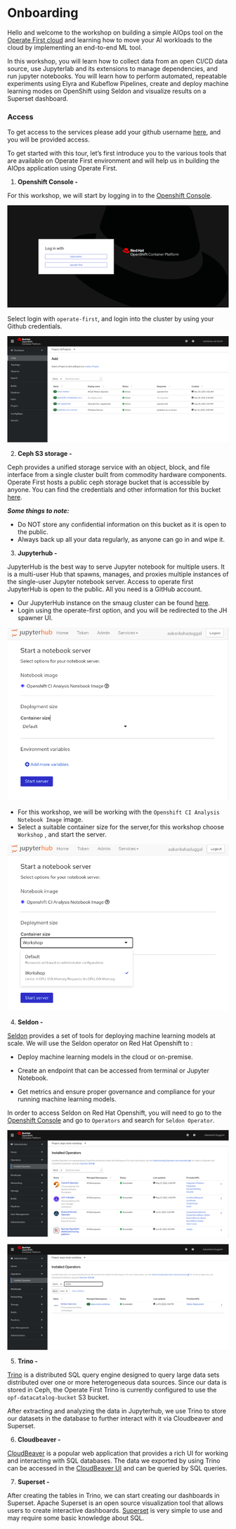 # Onboarding

Hello and welcome to the workshop on building a simple AIOps tool on the [Operate First cloud](https://www.operate-first.cloud/) and learning how to move your AI workloads to the cloud by implementing an end-to-end ML tool.

In this workshop, you will learn how to collect data from an open CI/CD data source, use Jupyterlab and its extensions to manage dependencies, and run jupyter notebooks. You will learn how to perform automated, repeatable experiments using Elyra and Kubeflow Pipelines, create and deploy machine learning modes on OpenShift using Seldon and visualize results on a Superset dashboard.

### Access

To get access to the services please add your github username [here](https://docs.google.com/spreadsheets/d/1j-i0O-sbk6WWZpWsMl9uSpUjaeQ5LXEY44iNp-vk2eA/edit?usp=sharing), and you will be provided access.


To get started with this tour, let’s first introduce you to the various tools that are available on Operate First environment and will help us in building the AIOps application using Operate First.

1. **Openshift Console -**

For this workshop, we will start by logging in to the [Openshift Console](https://console-openshift-console.apps.smaug.na.operate-first.cloud/k8s/ns/aiops-tools-workshop/routes).

![Cluster Login Page](../assets/images/cluster1.png)

Select login with `operate-first`, and login into the cluster by using your Github credentials.

![Console Starting Page](../assets/images/console_starting_page.png)

2. **Ceph S3 storage -**

Ceph provides a unified storage service with an object, block, and file interface from a single cluster built from commodity hardware components. Operate First hosts a public ceph storage bucket that is accessible by anyone. You can find the credentials and other information for this bucket [here](https://etherpad.opendev.org/p/workshop_scale_2022).

**_Some things to note:_**

* Do NOT store any confidential information on this bucket as it is open to the public.
* Always back up all your data regularly, as anyone can go in and wipe it.


3. **Jupyterhub -**

JupyterHub is the best way to serve Jupyter notebook for multiple users. It is a multi-user Hub that spawns, manages, and proxies multiple instances of the single-user Jupyter notebook server. Access to operate first JupyterHub is open to the public. All you need is a GitHub account.

* Our JupyterHub instance on the smaug cluster can be found [here](https://jupyterhub-aiops-tools-workshop.apps.smaug.na.operate-first.cloud/).
* Login using the operate-first option, and you will be redirected to the JH spawner UI.

![JH Landing Page](../assets/images/jh-workshop.png)

* For this workshop, we will be working with the `Openshift CI Analysis Notebook Image` image.
* Select a suitable container size for the server,for this workshop choose `Workshop` , and start the server.

![JH Container Size](../assets/images/jh-container-size.png)

4. **Seldon -**

[Seldon](https://docs.seldon.io/projects/seldon-core/en/latest/wrappers/s2i.html) provides a set of tools for deploying machine learning models at scale. We will use the Seldon operator on Red Hat Openshift to :

- Deploy machine learning models in the cloud or on-premise.

- Create an endpoint that can be accessed from terminal or Jupyter Notebook.

- Get metrics and ensure proper governance and compliance for your running machine learning models.

In order to access Seldon on Red Hat Openshift, you will need to go to the [Openshift Console](link) and go to `Operators` and search for `Seldon Operator`.

![Openshift Console](../assets/images/console-operators.png)

![Seldon Operators](../assets/images/seldon.png)

5. **Trino -**

[Trino](https://trino-aiops-tools-workshop.apps.smaug.na.operate-first.cloud/) is a distributed SQL query engine designed to query large data sets distributed over one or more heterogeneous data sources. Since our data is stored in Ceph, the Operate First Trino is currently configured to use the `opf-datacatalog-bucket` S3 bucket.

After extracting and analyzing the data in Jupyterhub, we use Trino to store our datasets in the database to further interact with it via Cloudbeaver and Superset.

6. **Cloudbeaver -**

[CloudBeaver](http://cloudbeaver-aiops-tools-workshop.apps.smaug.na.operate-first.cloud/) is a popular web application that provides a rich UI for working and interacting with SQL databases. The data we exported by using Trino can be accessed in the [CloudBeaver UI](http://cloudbeaver-opf-trino.apps.smaug.na.operate-first.cloud/) and can be queried by SQL queries.

7. **Superset -**

After creating the tables in Trino, we can start creating our dashboards in Superset. Apache Superset is an open source visualization tool that allows users to create interactive dashboards. [Superset](https://superset-aiops-tools-workshop.apps.smaug.na.operate-first.cloud/) is very simple to use and may require some basic knowledge about SQL.
